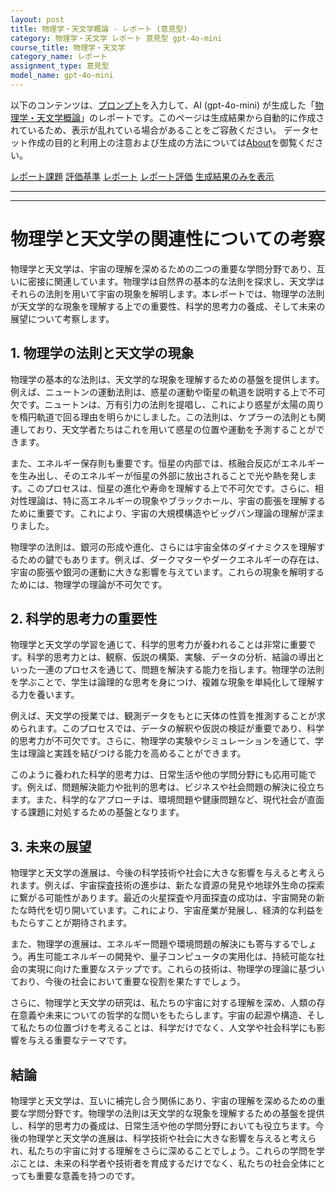 ```yaml
---
layout: post
title: 物理学・天文学概論 - レポート (意見型)
category: 物理学・天文学 レポート 意見型 gpt-4o-mini
course_title: 物理学・天文学
category_name: レポート
assignment_type: 意見型
model_name: gpt-4o-mini
---
```


以下のコンテンツは、[プロンプト](http://127.0.0.1:8000/generated/物理学・天文学/gpt-4o-mini/prompt_レポート-意見型.md)を入力して、AI (gpt-4o-mini) が生成した「[物理学・天文学概論](/contents/物理学・天文学/)」のレポートです。このページは生成結果から自動的に作成されているため、表示が乱れている場合があることをご容赦ください。
データセット作成の目的と利用上の注意および生成の方法については[About](/About)を御覧ください。

[レポート課題](../レポート課題-意見型)
[評価基準](../評価基準-意見型)
[レポート](../レポート-意見型)
[レポート評価](../レポート評価-意見型)
[生成結果のみを表示](http://127.0.0.1:8000/generated/物理学・天文学/gpt-4o-mini/レポート-意見型.md)
  

***
***
  
# 物理学と天文学の関連性についての考察

物理学と天文学は、宇宙の理解を深めるための二つの重要な学問分野であり、互いに密接に関連しています。物理学は自然界の基本的な法則を探求し、天文学はそれらの法則を用いて宇宙の現象を解明します。本レポートでは、物理学の法則が天文学的な現象を理解する上での重要性、科学的思考力の養成、そして未来の展望について考察します。

## 1. 物理学の法則と天文学の現象

物理学の基本的な法則は、天文学的な現象を理解するための基盤を提供します。例えば、ニュートンの運動法則は、惑星の運動や衛星の軌道を説明する上で不可欠です。ニュートンは、万有引力の法則を提唱し、これにより惑星が太陽の周りを楕円軌道で回る理由を明らかにしました。この法則は、ケプラーの法則とも関連しており、天文学者たちはこれを用いて惑星の位置や運動を予測することができます。

また、エネルギー保存則も重要です。恒星の内部では、核融合反応がエネルギーを生み出し、そのエネルギーが恒星の外部に放出されることで光や熱を発します。このプロセスは、恒星の進化や寿命を理解する上で不可欠です。さらに、相対性理論は、特に高エネルギーの現象やブラックホール、宇宙の膨張を理解するために重要です。これにより、宇宙の大規模構造やビッグバン理論の理解が深まりました。

物理学の法則は、銀河の形成や進化、さらには宇宙全体のダイナミクスを理解するための鍵でもあります。例えば、ダークマターやダークエネルギーの存在は、宇宙の膨張や銀河の運動に大きな影響を与えています。これらの現象を解明するためには、物理学の理論が不可欠です。

## 2. 科学的思考力の重要性

物理学と天文学の学習を通じて、科学的思考力が養われることは非常に重要です。科学的思考力とは、観察、仮説の構築、実験、データの分析、結論の導出といった一連のプロセスを通じて、問題を解決する能力を指します。物理学の法則を学ぶことで、学生は論理的な思考を身につけ、複雑な現象を単純化して理解する力を養います。

例えば、天文学の授業では、観測データをもとに天体の性質を推測することが求められます。このプロセスでは、データの解釈や仮説の検証が重要であり、科学的思考力が不可欠です。さらに、物理学の実験やシミュレーションを通じて、学生は理論と実践を結びつける能力を高めることができます。

このように養われた科学的思考力は、日常生活や他の学問分野にも応用可能です。例えば、問題解決能力や批判的思考は、ビジネスや社会問題の解決に役立ちます。また、科学的なアプローチは、環境問題や健康問題など、現代社会が直面する課題に対処するための基盤となります。

## 3. 未来の展望

物理学と天文学の進展は、今後の科学技術や社会に大きな影響を与えると考えられます。例えば、宇宙探査技術の進歩は、新たな資源の発見や地球外生命の探索に繋がる可能性があります。最近の火星探査や月面探査の成功は、宇宙開発の新たな時代を切り開いています。これにより、宇宙産業が発展し、経済的な利益をもたらすことが期待されます。

また、物理学の進展は、エネルギー問題や環境問題の解決にも寄与するでしょう。再生可能エネルギーの開発や、量子コンピュータの実用化は、持続可能な社会の実現に向けた重要なステップです。これらの技術は、物理学の理論に基づいており、今後の社会において重要な役割を果たすでしょう。

さらに、物理学と天文学の研究は、私たちの宇宙に対する理解を深め、人類の存在意義や未来についての哲学的な問いをもたらします。宇宙の起源や構造、そして私たちの位置づけを考えることは、科学だけでなく、人文学や社会科学にも影響を与える重要なテーマです。

## 結論

物理学と天文学は、互いに補完し合う関係にあり、宇宙の理解を深めるための重要な学問分野です。物理学の法則は天文学的な現象を理解するための基盤を提供し、科学的思考力の養成は、日常生活や他の学問分野においても役立ちます。今後の物理学と天文学の進展は、科学技術や社会に大きな影響を与えると考えられ、私たちの宇宙に対する理解をさらに深めることでしょう。これらの学問を学ぶことは、未来の科学者や技術者を育成するだけでなく、私たちの社会全体にとっても重要な意義を持つのです。
